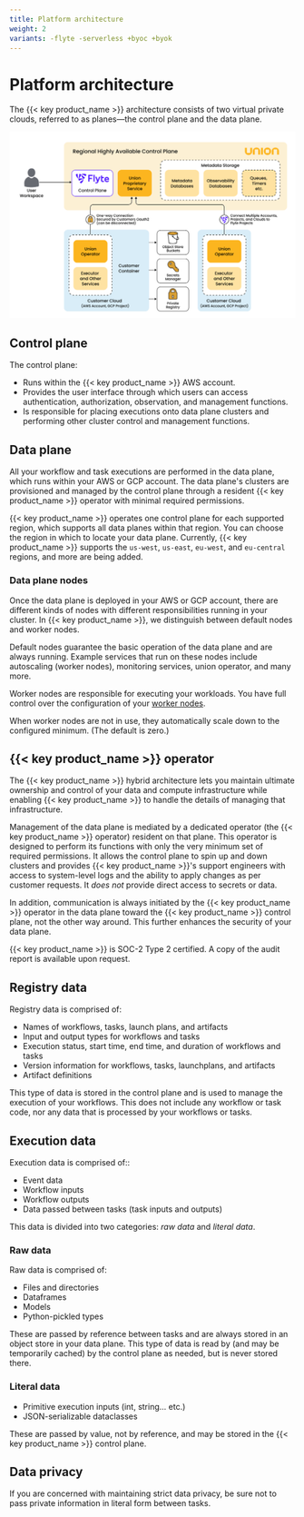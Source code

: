 ```yaml
---
title: Platform architecture
weight: 2
variants: -flyte -serverless +byoc +byok
---
```


# Platform architecture

The {{< key product_name >}} architecture consists of two virtual private clouds, referred to as planes—the control plane and the data plane.

![](../_static/images/user-guide/platform-architecture/union-architecture.png)

## Control plane

The control plane:
  * Runs within the {{< key product_name >}} AWS account.
  * Provides the user interface through which users can access authentication, authorization, observation, and management functions.
  * Is responsible for placing executions onto data plane clusters and performing other cluster control and management functions.

## Data plane

All your workflow and task executions are performed in the data plane, which runs within your AWS or GCP account. The data plane's clusters are provisioned and managed by the control plane through a resident {{< key product_name >}} operator with minimal required permissions.

{{< key product_name >}} operates one control plane for each supported region, which supports all data planes within that region. You can choose the region in which to locate your data plane. Currently, {{< key product_name >}} supports the `us-west`, `us-east`, `eu-west`, and `eu-central` regions, and more are being added.

### Data plane nodes

Once the data plane is deployed in your AWS or GCP account, there are different kinds of nodes with different responsibilities running in your cluster. In {{< key product_name >}}, we distinguish between default nodes and worker nodes.

Default nodes guarantee the basic operation of the data plane and are always running. Example services that run on these nodes include autoscaling (worker nodes), monitoring services, union operator, and many more.

Worker nodes are responsible for executing your workloads. You have full control over the configuration of your [worker nodes](./configuring-your-data-plane#worker-node-groups).

When worker nodes are not in use, they automatically scale down to the configured minimum. (The default is zero.)

## {{< key product_name >}} operator

The {{< key product_name >}} hybrid architecture lets you maintain ultimate ownership and control of your data and compute infrastructure while enabling {{< key product_name >}} to handle the details of managing that infrastructure.

Management of the data plane is mediated by a dedicated operator (the {{< key product_name >}} operator) resident on that plane.
This operator is designed to perform its functions with only the very minimum set of required permissions.
It allows the control plane to spin up and down clusters and provides {{< key product_name >}}'s support engineers with access to system-level logs and the ability to apply changes as per customer requests.
It _does not_ provide direct access to secrets or data.

In addition, communication is always initiated by the {{< key product_name >}} operator in the data plane toward the {{< key product_name >}} control plane, not the other way around.
This further enhances the security of your data plane.

{{< key product_name >}} is SOC-2 Type 2 certified. A copy of the audit report is available upon request.

## Registry data

Registry data is comprised of:

* Names of workflows, tasks, launch plans, and artifacts
* Input and output types for workflows and tasks
* Execution status, start time, end time, and duration of workflows and tasks
* Version information for workflows, tasks, launchplans, and artifacts
* Artifact definitions

This type of data is stored in the control plane and is used to manage the execution of your workflows.
This does not include any workflow or task code, nor any data that is processed by your workflows or tasks.

## Execution data

Execution data is comprised of::

* Event data
* Workflow inputs
* Workflow outputs
* Data passed between tasks (task inputs and outputs)

This data is divided into two categories: *raw data* and *literal data*.

### Raw data

Raw data is comprised of:

* Files and directories
* Dataframes
* Models
* Python-pickled types

These are passed by reference between tasks and are always stored in an object store in your data plane.
This type of data is read by (and may be temporarily cached) by the control plane as needed, but is never stored there.

### Literal data

* Primitive execution inputs (int, string... etc.)
* JSON-serializable dataclasses

These are passed by value, not by reference, and may be stored in the {{< key product_name >}} control plane.

## Data privacy

If you are concerned with maintaining strict data privacy, be sure not to pass private information in literal form between tasks.

